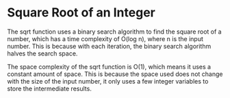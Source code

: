 # Square Root of an Integer

The sqrt function uses a binary search algorithm to find the square root of a number, which has a time complexity of O(log n), where n is the input number. This is because with each iteration, the binary search algorithm halves the search space.

The space complexity of the sqrt function is O(1), which means it uses a constant amount of space. This is because the space used does not change with the size of the input number, it only uses a few integer variables to store the intermediate results.
